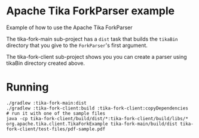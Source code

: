 # Apache Tika ForkParser example

Example of how to use the Apache Tika ForkParser

The tika-fork-main sub-project has a `dist` task that builds the `tikaBin` directory that you give to the `ForkParser`'s first argument.

The tika-fork-client sub-project shows you you can create a parser using tikaBin directory created above. 

# Running

```
./gradlew :tika-fork-main:dist
./gradlew :tika-fork-client:build :tika-fork-client:copyDependencies
# run it with one of the sample files
java -cp tika-fork-client/build/dist/*:tika-fork-client/build/libs/* org.apache.tika.client.TikaForkExample tika-fork-main/build/dist tika-fork-client/test-files/pdf-sample.pdf
```
